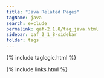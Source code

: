 ```yaml
---
title: "Java Related Pages"
tagName: java
search: exclude
permalink: qaf-2.1.8/tag_java.html
sidebar: qaf_2_1_8-sidebar
folder: tags
---
```

{% include taglogic.html %}

{% include links.html %}
